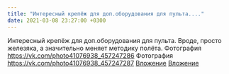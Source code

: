 ```yaml
---
title: "Интересный крепёж для доп.оборудования для пульта...."
date: 2021-03-08 23:27:00 +0300
---
```


Интересный крепёж для доп.оборудования для пульта. Вроде, просто железяка, а значительно меняет методику полёта.
Фотография
<a class="vk-attach" href="https://vk.com/photo41076938_457247286">https://vk.com/photo41076938_457247286</a>
Фотография
<a class="vk-attach" href="https://vk.com/photo41076938_457247287">https://vk.com/photo41076938_457247287</a>
<a class="vk-attach" href="https://vk.com/photo41076938_457247286">Вложение</a>
<a class="vk-attach" href="https://vk.com/photo41076938_457247287">Вложение</a>
